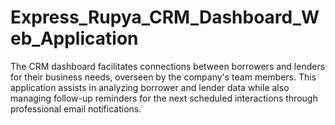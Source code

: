 # Express_Rupya_CRM_Dashboard_Web_Application
The CRM dashboard facilitates connections between borrowers and lenders for their business needs, overseen by the company's team members. This application assists in analyzing borrower and lender data while also managing follow-up reminders for the next scheduled interactions through professional email notifications.
